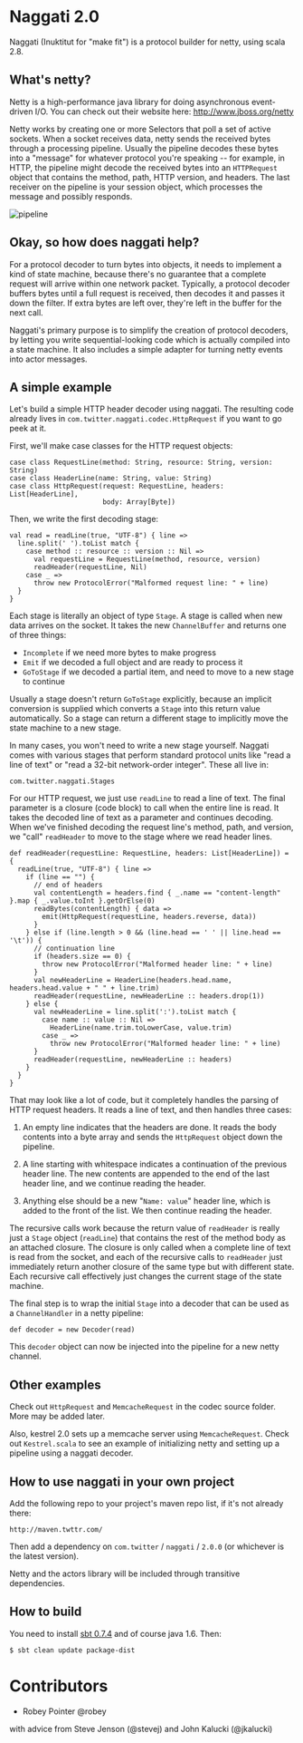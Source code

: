 
# Naggati 2.0

Naggati (Inuktitut for "make fit") is a protocol builder for netty, using
scala 2.8.

## What's netty?

Netty is a high-performance java library for doing asynchronous event-driven
I/O. You can check out their website here: <http://www.jboss.org/netty>

Netty works by creating one or more Selectors that poll a set of active
sockets. When a socket receives data, netty sends the received bytes through a
processing pipeline. Usually the pipeline decodes these bytes into a "message"
for whatever protocol you're speaking -- for example, in HTTP, the pipeline
might decode the received bytes into an `HTTPRequest` object that contains the
method, path, HTTP version, and headers. The last receiver on the pipeline is
your session object, which processes the message and possibly responds.

![pipeline](https://github.com/twitter/naggati2/raw/master/docs/pipeline.png)

## Okay, so how does naggati help?

For a protocol decoder to turn bytes into objects, it needs to implement a
kind of state machine, because there's no guarantee that a complete request
will arrive within one network packet. Typically, a protocol decoder buffers
bytes until a full request is received, then decodes it and passes it down the
filter. If extra bytes are left over, they're left in the buffer for the next
call.

Naggati's primary purpose is to simplify the creation of protocol decoders, by
letting you write sequential-looking code which is actually compiled into a
state machine. It also includes a simple adapter for turning netty events into
actor messages.

## A simple example

Let's build a simple HTTP header decoder using naggati. The resulting code
already lives in `com.twitter.naggati.codec.HttpRequest` if you want to go
peek at it.

First, we'll make case classes for the HTTP request objects:

    case class RequestLine(method: String, resource: String, version: String)
    case class HeaderLine(name: String, value: String)
    case class HttpRequest(request: RequestLine, headers: List[HeaderLine],
                           body: Array[Byte])

Then, we write the first decoding stage:

    val read = readLine(true, "UTF-8") { line =>
      line.split(' ').toList match {
        case method :: resource :: version :: Nil =>
          val requestLine = RequestLine(method, resource, version)
          readHeader(requestLine, Nil)
        case _ =>
          throw new ProtocolError("Malformed request line: " + line)
      }
    }

Each stage is literally an object of type `Stage`. A stage is called when new
data arrives on the socket. It takes the new `ChannelBuffer` and returns one
of three things:

- `Incomplete` if we need more bytes to make progress
- `Emit` if we decoded a full object and are ready to process it
- `GoToStage` if we decoded a partial item, and need to move to a new stage
  to continue

Usually a stage doesn't return `GoToStage` explicitly, because an implicit
conversion is supplied which converts a `Stage` into this return value
automatically. So a stage can return a different stage to implicitly move the
state machine to a new stage.

In many cases, you won't need to write a new stage yourself. Naggati comes
with various stages that perform standard protocol units like "read a line of
text" or "read a 32-bit network-order integer". These all live in:

    com.twitter.naggati.Stages

For our HTTP request, we just use `readLine` to read a line of text. The final
parameter is a closure (code block) to call when the entire line is read. It
takes the decoded line of text as a parameter and continues decoding. When
we've finished decoding the request line's method, path, and version, we
"call" `readHeader` to move to the stage where we read header lines.

    def readHeader(requestLine: RequestLine, headers: List[HeaderLine]) = {
      readLine(true, "UTF-8") { line =>
        if (line == "") {
          // end of headers
          val contentLength = headers.find { _.name == "content-length" }.map { _.value.toInt }.getOrElse(0)
          readBytes(contentLength) { data =>
            emit(HttpRequest(requestLine, headers.reverse, data))
          }
        } else if (line.length > 0 && (line.head == ' ' || line.head == '\t')) {
          // continuation line
          if (headers.size == 0) {
            throw new ProtocolError("Malformed header line: " + line)
          }
          val newHeaderLine = HeaderLine(headers.head.name, headers.head.value + " " + line.trim)
          readHeader(requestLine, newHeaderLine :: headers.drop(1))
        } else {
          val newHeaderLine = line.split(':').toList match {
            case name :: value :: Nil =>
              HeaderLine(name.trim.toLowerCase, value.trim)
            case _ =>
              throw new ProtocolError("Malformed header line: " + line)
          }
          readHeader(requestLine, newHeaderLine :: headers)
        }
      }
    }

That may look like a lot of code, but it completely handles the parsing of
HTTP request headers. It reads a line of text, and then handles three cases:

1. An empty line indicates that the headers are done. It reads the body
contents into a byte array and sends the `HttpRequest` object down the
pipeline.

2. A line starting with whitespace indicates a continuation of the previous
header line. The new contents are appended to the end of the last header line,
and we continue reading the header.

3. Anything else should be a new "`Name: value`" header line, which is added
to the front of the list. We then continue reading the header.

The recursive calls work because the return value of `readHeader` is really
just a `Stage` object (`readLine`) that contains the rest of the method body
as an attached closure. The closure is only called when a complete line of
text is read from the socket, and each of the recursive calls to `readHeader`
just immediately return another closure of the same type but with different
state. Each recursive call effectively just changes the current stage of the
state machine.

The final step is to wrap the initial `Stage` into a decoder that can be used
as a `ChannelHandler` in a netty pipeline:

    def decoder = new Decoder(read)

This `decoder` object can now be injected into the pipeline for a new netty
channel.

## Other examples

Check out `HttpRequest` and `MemcacheRequest` in the codec source folder. More
may be added later.

Also, kestrel 2.0 sets up a memcache server using `MemcacheRequest`. Check out
`Kestrel.scala` to see an example of initializing netty and setting up a
pipeline using a naggati decoder.

## How to use naggati in your own project

Add the following repo to your project's maven repo list, if it's not already
there:

    http://maven.twttr.com/

Then add a dependency on `com.twitter` / `naggati` / `2.0.0` (or whichever is
the latest version).

Netty and the actors library will be included through transitive dependencies.

## How to build

You need to install
[sbt 0.7.4](http://code.google.com/p/simple-build-tool/wiki/Setup) and
of course java 1.6. Then:

    $ sbt clean update package-dist

# Contributors

- Robey Pointer @robey

with advice from Steve Jenson (@stevej) and John Kalucki (@jkalucki)
